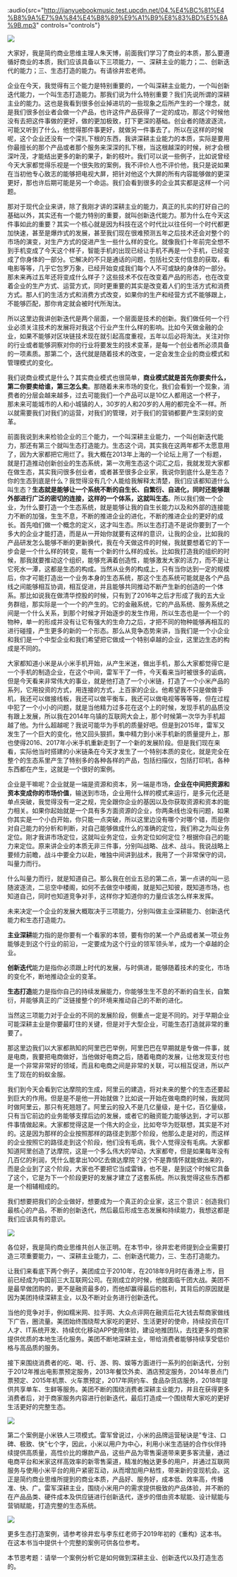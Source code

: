 :audio{src="http://jianyuebookmusic.test.upcdn.net/04.%E4%BC%81%E4%B8%9A%E7%9A%84%E4%B8%89%E9%A1%B9%E8%83%BD%E5%8A%9B.mp3" controls="controls"}

&#x20;  ![](images/1634215685394.jpg)

&#x20;  大家好，我是简约商业思维主理人朱天博，前面我们学习了商业的本质，那么要遵循好商业的本质，我们应该具备以下三项能力，一、深耕主业的能力；二、创新迭代的能力；三、生态打造的能力。有请徐井宏老师。

&#x20;   企业在今天，我觉得有三个能力是特别重要的，一个叫深耕主业能力，一个叫创新迭代能力，一个叫生态打造能力。那我们说为什么特别重要？我们先说所谓的深耕主业的能力。这也是我看到很多创业掉进坑的一些现象之后所产生的一个理念，就是我们很多创业者会做一个产品，也许这件产品获得了一定的成功，那这个时候他没有去把这件事做的更好，做的更加极致，打下更深的基础。创业者的随波逐流，可能又听到了什么，他觉得那件事更好，就做另一件事去了。所以在这样的时候呢，这个企业还没有一个深扎下根的东西，我讲深耕主业能力的本质，实际是要用你最擅长的那个产品或者那个服务来深深的扎下根，当这根越深的时候，树才会根深叶茂，才能结出更多的新的果子，新的枝叶。我们可以说一些例子，比如说曾经今天大家都觉得乐视是一个很失败的案例，我不评价人也不评价他，我只是说如果在当初他专心致志的能够把电视大屏，把针对他这个大屏的所有内容能够做的更深更好，那也许后期可能是另一个命运。我们会看到很多的企业其实都是这样一个问题。

&#x20;  那对于现代企业来讲，除了我刚才讲的深耕主业的能力，真正的扎实的打好自己的基础以外，其实还有一个能力特别的重要，就叫创新迭代能力。那为什么在今天这件事如此的重要？其实一个核心就是因为科技在这个时代比以往任何一个时代都更加快速，甚至是爆炸式的发展，甚至我们现在很难预测五年之后技术还会对整个的市场的演变，对生产方式的促进产生一些什么样的变化。就像我们十年前完全想不到手机变成了今天这个样子，智能手机的出现已经让手机不再是一个手机，已经变成了你身体的一部分。它解决的不只是通话的问题，包括社交支付信息的获取，看电影等等，几乎它包罗万象，已经开始变成我们每个人不可或缺的身体的一部分。那未来再过五年还将变成什么样子？这些技术不仅在改变着产品的形态，也在改变着企业的生产方式、运营方式，同时更重要的其实是改变着人们的生活方式和消费方式。那人们的生活方式和消费方式改变，如果你的生产和经营方式不能够跟上，不能够匹配，那你肯定就会被时代所淘汰。

&#x20;   所以这里边我讲创新迭代是两个层面，一个层面是技术的创新。我们做任何一个行业必须关注技术的发展将对我这个行业产生什么样的影响。比如今天做金融的企业，如果不能够对区块链技术现在就引起高度重视，五年以后必将淘汰。关注对你的行业或者能够洞察对你的行业将要发生的技术变革，是每一个创业者所必须具备的一项素质。那第二个，迭代就是随着技术的改变，一定会发生企业的商业模式和管理模式的变化。

&#x20;     我们说商业模式是什么？其实商业模式也很简单，**商业模式就是首先你要卖什么，第二你要卖给谁，第三怎么卖**。那随着未来市场的变化，我们会看到一个现象，消费者的分层会越来越多，过去可能我们一个产品可以是10亿人都用这一个杯子，那未来可能城市的人和小城镇的人，30岁的人和20岁的人用的都完全不一样。所以就需要我们对我们的运营，对我们的管理，对于我们的营销都要产生深刻的变革。

&#x20;    前面我说到未来检验企业的三个能力，一个叫深耕主业能力，一个叫创新迭代能力，那还有第三个就叫生态打造能力。生态这个词，其实我在这两年都不太愿意用了，因为大家都把它用烂了。我大概在2013年上海的一个论坛上用了一个标题，就是打造推动创新创业的生态系统，第一次用生态这个词汇之后，我就发现大家都在做生态，其实我问很多创业者，或者甚至很多企业家，我说你到底什么是生态？你的生态到底是什么？我觉得没有几个人能给我解释太清楚，我们应该都知道什么叫生态？**生态就是能够让一个系统不断的自生长、自繁衍、自进化，同时还能够跟外部进行广泛的密切的连接，这样的一个体系，这就叫生态**。所以我们做一个企业，为什么要打造一个生态系统，就是能够让我的自生长能力以及和外部的连接能力不断的加强，生生不息，不断的推进企业的进化，不断的推进企业的更好的成长。首先咱们做一个概念的定义，这才叫生态。所以生态打造不是说你要到了一个多大的企业才能打造，而是从一开始你就要有这样的意识，让我的企业，比如我的产品研发怎么能够不断的更新换代，我在今天做这件的时候，我就要想着它的下一步会是一个什么样的转变，能有一个新的什么样的成长。比如我打造我的组织的时候，那我就要推动这个组织，能够充满着创造性，能够激发大家的活力，而不是让它死水一潭，这都是生态的构成。当然从业务的构成上，只有当你达到一定的规模后，你才可能打造出一个业务本身的生态系统，那这个生态系统可能就是各个产品线之间能够相互协调，相互促进，并且能够共同推动不断产生新的创造的一个体系。那比如说我在做清华控股的时候，只有到了2016年之后才形成了我的五大业务群组，那实际是一个一个的产生的。它的金融系统，它的产品系统、服务系统之间是一个什么关系，到那个时候才开始逐步的发生作用，所以生态也是一个一个的物种，单一的形成并没有让它有强大的生命力之后，才把不同的物种能够再相互的进行碰撞，产生更多的新的一个形态。那么从竞争态势来讲，当我们是一个小企业和我们是一个中型企业和我们希望把它做成一个特别卓越的企业，这里边生态的构成是不同的。

&#x20;    大家都知道小米是从小米手机开始，从产生米迷，做出手机，那么大家都觉得它是一个手机的制造企业，在这个中间，雷军干了一件，今天看来当时被很多的诟病，但是今天看来非常伟大的事业，就是他打造了一个小米链，打造了一个小米产品的系列，它用投资的方式，用连接的方式，上百家的企业。他希望我不只是做做手机，我还可以做接线板，我还可以做平衡车，我还可以做电视等等等等，但在过程中犯了一个小小的问题，就是当他精力过多花在这个上的时候，发现手机的品质没有跟上发展，所以我在2014年乌镇的互联网大会上，那个时候第一次华为手机超越了他。为什么超越呢？我说可能华为手机的质量好吧。但是到2015年，雷军又发生了一个巨大的变化，他又回头狠抓，集中精力到小米手机新的质量提升上，那也使得2016、2017年小米手机重新走到了一个新的发展阶段。但是我们现在来看，实际他当时搭建的小米链条在今天才发生了一个特别本质的变化，就是完全在整个的生态系里产生了特别多的各种各样的产品，包括扫描仪，包括打印机，各种东西都在产生，这就是一个很好的案例。

&#x20;      企业是干嘛呢？企业就是一端是资源和资本，另一端是市场，**企业在中间把资源和资本变成你的市场价值**，输送到市场，企业用什么样的模式来运行，是多元化还是单点突破，我觉得没有一定之规，完全跟你企业的基因以及你获取资源和资本的能力相关。如果你起始就是一个具有多方面资源的企业，你两条线也没有问题，如果你其实是一个小白开始，你只能一点突破，所以这里边没有哪个对哪个错，而是你对自己能力的分析和判断，对自己能够做成什么的准确的定位，我们称之为叫业务定位。刚才我讲市场定位，这就叫业务定位，业务定位如何定位？根据你自己的能力来定位。原来讲企业的本质无非三件事，分别叫战略、战术、战斗。我说战略上要倾力前瞻，战斗中要全力以赴，唯独中间讲到战术，我用了一个非常保守的词，叫量力而行。

&#x20;     什么叫量力而行，就是知道自己。那么我在创业五忌的第二点，第一点讲的叫一忌随波逐流，二忌空中楼阁，如何不去做空中楼阁，就是知己知彼，既知道市场，也知道自己，同时也知道竞争对手，这样你才知道你的力量应该怎么样来发挥。  &#x20;

&#x20;     未来决定一个企业的发展大概取决于三项能力，分别叫做主业深耕能力、创新迭代能力和生态打造能力。

&#x20;     **主业深耕**能力指的是你要有一个看家的本领，要有你的某一个产品或者某一项业务能够走到这个行业的前沿，一定要成为这个行业的领军领头羊，成为一个卓越的企业。

&#x20;     **创新迭代**能力是指你必须跟上时代的发展，与时俱进，能够随着技术的变化，市场的变化不，断地推动企业的变革。

&#x20;     **生态打造**能力是指你自己的持续发展能力，你能够生生不息的不断的自生长，自繁衍，并能够真正的广泛链接整个的环境来推动自己的不断的进化。

&#x20;     当然这三项能力对于企业的不同的发展阶段，侧重点一定是不同的。对于早期企业可能深耕主业是你要最盯住的关键，但是对于大型企业，可能生态打造就非常的重要了。

&#x20;     那这里边我们以大家都熟知的阿里巴巴举例，阿里巴巴在早期就是专做一件事，就是电商，我要把电商做好，当他做好电商之后，随着电商的发展，让他发现支付也是一个非常非常好的领域，而且和电商之间是非常的关联，可以相互促进，所以产生了现在的蚂蚁金服。

&#x20;      我们到今天会看到它达摩院的生成，阿里云的建造，将对未来的整个的生态还要起到巨大的作用。但是是不是他一开始就做？比如说一开始在做电商的时候，我就同时做阿里云，那只有死翘翘了。阿里云的投入不是几亿量级，是十亿，百亿量级，只有当它前边的业务能够支撑后边的发展，或者它的融资能力能够达到，才可以那件事情做起来。大家都觉得这是一个伟大的企业，比如夸华为贬联想，其实是不对的。这是因为那样的企业按照那样的路径走到那个阶段，他那么走是对的，而这样的企业按照它的路径走到这个阶段，他们没有毛病，我个人觉得没有毛病。大家都知道阿里创造了达摩院，这是一个多么伟大的举动，大家都夸，但是如果每年没有几百亿的利润，凭什么能拿出100亿去做达摩院？这个不是靠情怀就能做出来的，而是企业到了这个阶段，大家也不要把它当成雷锋，也不是，是到这个时候它具备了这个，它是为下一个阶段更好的发展才建立了这套系统。所以我觉得这些东西都是一个相辅相成的。

&#x20;   我们想要把我们的企业做好，想要成为一个真正的企业家，这三个意识：创造我们最核心的产品，不断的创新迭代，然后最后形成生态发展和持续能力，我想这都是我们应该具有的意识。

![](images/1634215717291.jpg)

&#x20;   各位好，我是简约商业思维共创人张正明。在本节中，徐井宏老师提到企业需要打造三项重要能力，一、深耕主业能力，二、创新迭代能力，三、生态打造能力。

&#x20;    让我们来看底下两个例子，美团成立于2010年，在2018年9月时在香港上市，目前已经成为中国前三大互联网公司。在刚成立的时候，他就面临千团大战。美团不是最早做团购的，更不是融资最多的，而他却赢得最后的胜利，其背后的原因就是因为美团持续深耕主业，以及不断对业务进行创新迭代。

&#x20;    当他的竞争对手，例如糯米网、拉手网、大众点评网在融资后花大钱去帮商家做线下广告，圈流量。美团始终围绕帮大家吃的更好、生活更好的使命，持续投资在IT人才、IT系统开发、持续优化移动APP使用体验，建设地推团队，去找更多的商家提供优质的本地生活化服务。美团不断地深耕主业，带给消费者能够持续享受低价格与高品质的服务。

&#x20;   接下来围绕消费者的吃、喝、行、游、购、娱等方面进行一系列的创新迭代，分别于2012年推出电影票预定服务，2013年餐饮外卖、酒店预定服务，2014年景点门票预定、2015年机票、火车票预定，2017年网约车、食品杂货店服务，2018年提供共享单车、生鲜等服务。美团不断的围绕消费者深耕主业能力，并且在获得更多消费者后，对于商家服务内容进行创新迭代，最后打造成一个围绕帮大家吃的更好生活更好的完整生态。

![](images/第四课.001.jpeg)

&#x20;    第二个案例是小米铁人三项模式。雷军曾说过，小米的品牌运营秘诀是”专注、口碑、极致、快”七个字，因此，小米以用户为中心，利用小米生态链的合作伙伴持续提供高质量，高性价比的爆款产品，这些产品为零售渠道带来更多客流量，通过电商平台和米家这样高效率的新零售渠道，精准的触达更多的用户，并通过互联网服务与使用小米平台的用户紧密互动，从而增加用户粘性，带来新的变现机会。这正是简约商业思维所提到的商业本质，产品好、服务好，成本低、效率高，传播准、快、广。雷军深耕主业，围绕小米用户的需求提供极致的产品体验，并不断的在产品品类、硬件成本及供应链进行创新迭代，逐步的借由资本赋能、设计赋能与营销赋能，打造完整的生态系统。

&#x20;  ![](images/第四课.002.jpeg)

&#x20;  更多生态打造案例，请参考徐井宏与李东红老师于2019年初的《重构》这本书。在这本书当中提供十个完整的案例可供各位参考。

&#x20;   本节思考题：请举一个案例分析它是如何做到深耕主业、创新迭代以及打造生态的。
